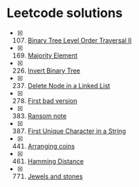 # Leetcode solutions

- [x] 107. [Binary Tree Level Order Traversal II](src/main/java/com/arpan/leetcode/binarytreelevelordertraversal2/BinaryTreeLevelOrderTraversal2.java)
- [x] 169. [Majority Element](src/main/java/com/arpan/leetcode/majorityelement/MajorityElementSolution.java)
- [x] 226. [Invert Binary Tree](src/main/java/com/arpan/leetcode/invertbinarytree/InvertBinaryTreeSolution.java)
- [x] 237. [Delete Node in a Linked List](src/main/java/com/arpan/leetcode/deletenodeinlinkedlist/DeleteNodeInLinkedListSolution.java)
- [x] 278. [First bad version](src/main/java/com/arpan/leetcode/firstbadversion/FirstBadVersionSolution.java)
- [x] 383. [Ransom note](src/main/java/com/arpan/leetcode/ransomnote/RansomNoteSolution.java)
- [x] 387. [First Unique Character in a String](src/main/java/com/arpan/leetcode/firstuniquecharacter/FirstUniqueCharacterSolution.java)
- [x] 441. [Arranging coins](src/main/java/com/arpan/leetcode/arrangingcoins/ArrangingCoinsSolution.java)
- [x] 461. [Hamming Distance](src/main/java/com/arpan/leetcode/hammingdistance/HammingDistanceSolution.java)
- [x] 771. [Jewels and stones](src/main/java/com/arpan/leetcode/jewelsandstones/JewelsAndStonesSolution.java)